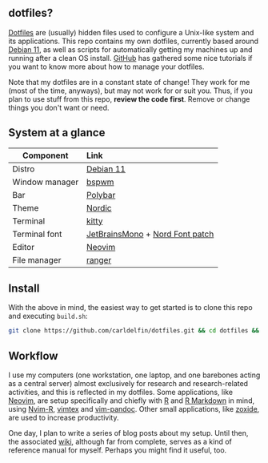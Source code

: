 ## dotfiles?

[Dotfiles](https://en.wikipedia.org/wiki/Hidden_file_and_hidden_directory#Unix_and_Unix-like_environments) are (usually) hidden files used to configure a Unix-like system and its applications. This repo contains my own dotfiles, currently based around [Debian 11](https://www.debian.org/News/2021/20210814), as well as scripts for automatically getting my machines up and running after a clean OS install. [GitHub](https://dotfiles.github.io/) has gathered some nice tutorials if you want to know more about how to manage your dotfiles.

Note that my dotfiles are in a constant state of change! They work for me (most of the time, anyways), but may not work for or suit you. Thus, if you plan to use stuff from this repo, **review the code first**. Remove or change things you don't want or need.

## System at a glance <a name = "system_at_a_glance"></a>

| Component           | Link                                            |
| --------------------| :-----------------------------------------------|
| Distro              | [Debian 11](https://www.debian.org/News/2021/20210814)|
| Window manager      | [bspwm](https://github.com/baskerville/bspwm)|
| Bar                 | [Polybar](https://github.com/polybar/polybar)|
| Theme               | [Nordic](https://github.com/EliverLara/Nordic)|
| Terminal            | [kitty](https://sw.kovidgoyal.net/kitty/)|
| Terminal font       | [JetBrainsMono](https://github.com/JetBrains/JetBrainsMono) + [Nord Font patch](https://www.nerdfonts.com/font-downloads)|
| Editor              | [Neovim](https://neovim.io/)|
| File manager        | [ranger](https://github.com/ranger/ranger)|

## Install <a name = "install"></a>

With the above in mind, the easiest way to get started is to clone this repo and executing `build.sh`:

```bash
git clone https://github.com/carldelfin/dotfiles.git && cd dotfiles && bash build.sh
```

## Workflow

I use my computers (one workstation, one laptop, and one barebones acting as a central server) almost exclusively for research and research-related activities, and this is reflected in my dotfiles. Some applications, like [Neovim](https://neovim.io/), are setup specifically and chiefly with [R](https://www.r-project.org/) and [R Markdown](https://rmarkdown.rstudio.com/) in mind, using [Nvim-R](https://github.com/jalvesaq/Nvim-R), [vimtex](https://github.com/lervag/vimtex) and [vim-pandoc](https://github.com/vim-pandoc/vim-pandoc). Other small applications, like [zoxide](https://github.com/ajeetdsouza/zoxide), are used to increase productivity. 

One day, I plan to write a series of blog posts about my setup. Until then, the associated [wiki](https://github.com/carldelfin/dotfiles/wiki), although far from complete, serves as a kind of reference manual for myself. Perhaps you might find it useful, too.
